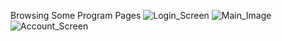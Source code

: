 Browsing Some Program Pages
![Login_Screen](https://user-images.githubusercontent.com/132124730/235514907-ce751058-1287-4070-9362-937396e7c6a1.jpg)
![Main_Image](https://user-images.githubusercontent.com/132124730/235514985-d1d3d1e7-c998-49cc-b072-0901381001a2.jpg)
![Account_Screen](https://user-images.githubusercontent.com/132124730/235514990-e2f2a13b-07b8-44eb-9c18-c0e62275b959.jpg)
